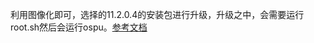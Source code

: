 利用图像化即可，选择的11.2.0.4的安装包进行升级，升级之中，会需要运行root.sh然后会运行ospu。[参考文档](https://blog.csdn.net/sunbocong/article/details/80649251)

